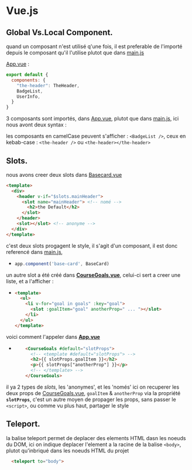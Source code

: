 # Vue.js

## Global Vs.Local Component.

quand un composant n'est utilisé q'une fois, il est preferable de l'importé depuis le composant qu'il l'utilise plutot que dans [main.js](src/main.js)

[App.vue](src/App.vue) :


```js
export default {
  components: {
    "the-header": TheHeader,
    BadgeList,
    UserInfo,
  }
}  
```

3 composants sont importés, dans [App.vue](src/App.vue), plutot que dans [main.js](src/main.js), ici nous avont deux syntax :

les composants en camelCase peuvent s'afficher : `<BadgeList />`, ceux en kebab-case :  `<the-header />` ou `<the-header></the-header>`

## Slots.

nous avons creer deux slots dans [Basecard.vue](./src/components/UI/BaseCard.vue)

```html
<template>
  <div>
    <header v-if="$slots.mainHeader">
      <slot name="mainHeader"> <!-- nomé -->
        <h2>the Default</h2>
      </slot>
    </header>
    <slot></slot> <!-- anonyme -->
  </div>
</template>
```

c'est deux slots progagent le style, il s'agit d'un composant, il est donc referencé dans [main.js](./src/main.js), 

- 
  ```js
  app.component('base-card', BaseCard)
  ```

un autre slot a été créé dans **[CourseGoals.vue](./src/components/CourseGoals.vue)**, celui-ci sert a creer une liste, et a l'afficher :

-
  ```html
  <template>
    <ul>
      <li v-for="goal in goals" :key="goal">
        <slot :goalItem="goal" anotherProp=" ... "></slot>
      </li>
    </ul>
  </template>
  ```

voici comment l'appeler dans **[App.vue](./src/App.vue)**

-
  ```html
      <CourseGoals #default="slotProps">
        <!-- <template #default="slotProps"> -->
        <h2>{{ slotProps.goalItem }}</h2>
        <p>{{ slotProps["anotherProp"] }}</p>
        <!-- </template> -->
      </CourseGoals>
  ```

il ya 2 types de _slots_, les 'anonymes', et les 'només'
ici on recuperer les deux props de [CourseGoals.vue](./src/components/CourseGoals.vue), `goalItem` & `anotherProp` via la propriété **`slotProps`**, c'est un autre moyen de propager les props, sans passer le `<script>`, ou comme vu plus haut, partager le style

## Teleport.

la balise teleport permet de deplacer des elements HTML dasn les noeuds du DOM,
ici on indique deplacer l'element a la racine de la balise `<body>`, plutot qu'inbriqué dans les noeuds HTML du projet

```html
  <teleport to="body">
```